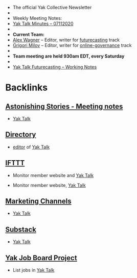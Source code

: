 - The official Yak Collective Newsletter
- 
- Weekly Meeting Notes:
- [Yak Talk Minutes – 07112020](<Yak Talk Minutes – 07112020.md>)
- 
- **Current Team:**
- [Alex Wagner](<Alex Wagner.md>) – Editor, writer for [futurecasting](<futurecasting.md>) track
- [Grigori Milov](<Grigori Milov.md>) – Editor, writer for [online-governance](<online-governance.md>) track
- 
- **Team meeting are held 930am EDT, every Saturday**
- 
- [Yak Talk Futurecasting – Working Notes](<Yak Talk Futurecasting – Working Notes.md>)

# Backlinks
## [Astonishing Stories -  Meeting notes](<Astonishing Stories -  Meeting notes.md>)
- [Yak Talk](<Yak Talk.md>)

## [Directory](<Directory.md>)
- [editor](<editor.md>) of [Yak Talk](<Yak Talk.md>)

## [IFTTT](<IFTTT.md>)
- Monitor member website and [Yak Talk](<Yak Talk.md>)

- Monitor member website, [Yak Talk](<Yak Talk.md>)

## [Marketing Channels](<Marketing Channels.md>)
- [Yak Talk](<Yak Talk.md>)

## [Substack](<Substack.md>)
- [Yak Talk](<Yak Talk.md>)

## [Yak Job Board Project](<Yak Job Board Project.md>)
- List jobs in [Yak Talk](<Yak Talk.md>)

